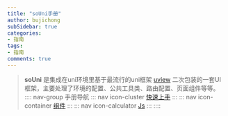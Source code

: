 ```yaml
---
title: "soUni手册"
author: bujichong
subSidebar: true
categories:
- 指南
tags:
- 指南
comments: true
---
```

> **soUni**  是集成在uni环境里基于最流行的uni框架 [uview](https://www.uviewui.com/) 二次包装的一套UI框架，主要处理了环境的配置、公共工具类、路由配置、页面组件等等。
:::: nav-group 手册导航
::: nav icon-cluster
[快速上手](../frame/)
:::
::: nav icon-container
[组件](../components/)
:::
::: nav icon-calculator
[Js](../js/)
:::
::::